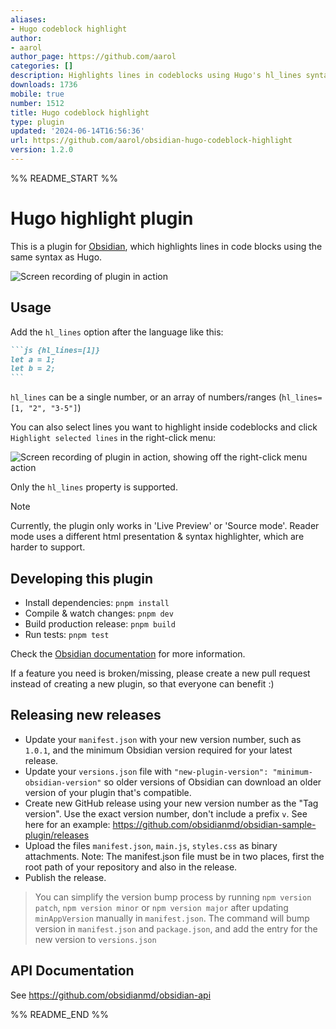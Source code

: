```yaml
---
aliases:
- Hugo codeblock highlight
author:
- aarol
author_page: https://github.com/aarol
categories: []
description: Highlights lines in codeblocks using Hugo's hl_lines syntax.
downloads: 1736
mobile: true
number: 1512
title: Hugo codeblock highlight
type: plugin
updated: '2024-06-14T16:56:36'
url: https://github.com/aarol/obsidian-hugo-codeblock-highlight
version: 1.2.0
---
```


%% README_START %%

# Hugo highlight plugin

This is a plugin for [Obsidian](https://obsidian.md), which highlights lines in code blocks using the same syntax as Hugo.

![Screen recording of plugin in action](https://raw.githubusercontent.com/aarol/obsidian-hugo-codeblock-highlight/HEAD/doc/hugo-highlight-demo.gif)

## Usage

Add the `hl_lines` option after the language like this:

````markdown
```js {hl_lines=[1]}
let a = 1;
let b = 2;
```
````

`hl_lines` can be a single number, or an array of numbers/ranges (`hl_lines=[1, "2", "3-5"]`)

You can also select lines you want to highlight inside codeblocks and click `Highlight selected lines` in the right-click menu:

![Screen recording of plugin in action, showing off the right-click menu action](https://raw.githubusercontent.com/aarol/obsidian-hugo-codeblock-highlight/HEAD/doc/hugo-highlight-demo-contextmenu.gif)

Only the `hl_lines` property is supported.

> [!NOTE]  
> Currently, the plugin only works in 'Live Preview' or 'Source mode'. Reader mode uses a different html presentation & syntax highlighter, which are harder to support.

## Developing this plugin

- Install dependencies: `pnpm install`
- Compile & watch changes: `pnpm dev`
- Build production release: `pnpm build`
- Run tests: `pnpm test`

Check the [Obsidian documentation](https://docs.obsidian.md/Plugins/Getting+started/Build+a+plugin) for more information.

If a feature you need is broken/missing, please create a new pull request instead of creating a new plugin, so that everyone can benefit :)

## Releasing new releases

- Update your `manifest.json` with your new version number, such as `1.0.1`, and the minimum Obsidian version required for your latest release.
- Update your `versions.json` file with `"new-plugin-version": "minimum-obsidian-version"` so older versions of Obsidian can download an older version of your plugin that's compatible.
- Create new GitHub release using your new version number as the "Tag version". Use the exact version number, don't include a prefix `v`. See here for an example: <https://github.com/obsidianmd/obsidian-sample-plugin/releases>
- Upload the files `manifest.json`, `main.js`, `styles.css` as binary attachments. Note: The manifest.json file must be in two places, first the root path of your repository and also in the release.
- Publish the release.

> You can simplify the version bump process by running `npm version patch`, `npm version minor` or `npm version major` after updating `minAppVersion` manually in `manifest.json`.
> The command will bump version in `manifest.json` and `package.json`, and add the entry for the new version to `versions.json`

## API Documentation

See <https://github.com/obsidianmd/obsidian-api>


%% README_END %%